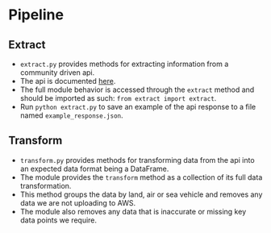 # Pipeline

## Extract

- `extract.py` provides methods for extracting information from a community driven api.
- The api is documented [here](https://wtvehiclesapi.sgambe.serv00.net/docs/#/).
- The full module behavior is accessed through the `extract` method and should be imported as such: `from extract import extract`.
- Run `python extract.py` to save an example of the api response to a file named `example_response.json`.

## Transform

- `transform.py` provides methods for transforming data from the api into an expected data format being a DataFrame.
- The module provides the `transform` method as a collection of its full data transformation.
- This method groups the data by land, air or sea vehicle and removes any data we are not uploading to AWS.
- The module also removes any data that is inaccurate or missing key data points we require.